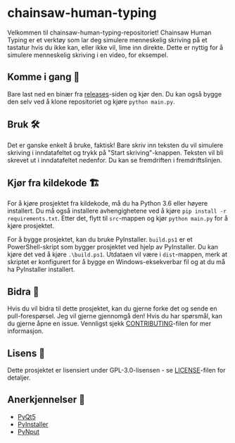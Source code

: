 # chainsaw-human-typing

Velkommen til chainsaw-human-typing-repositoriet! Chainsaw Human Typing er et verktøy som lar deg simulere menneskelig skriving på et tastatur hvis du ikke kan, eller ikke vil, lime inn direkte. Dette er nyttig for å simulere menneskelig skriving i en video, for eksempel.

## Komme i gang 🚀

Bare last ned en binær fra [releases](https://github.com/LyubomirT/chainsaw-human-typing/releases)-siden og kjør den. Du kan også bygge den selv ved å klone repositoriet og kjøre `python main.py`.

## Bruk 🛠

Det er ganske enkelt å bruke, faktisk! Bare skriv inn teksten du vil simulere skriving i inndatafeltet og trykk på "Start skriving"-knappen. Teksten vil bli skrevet ut i inndatafeltet nedenfor. Du kan se fremdriften i fremdriftslinjen.

## Kjør fra kildekode 🏗

For å kjøre prosjektet fra kildekode, må du ha Python 3.6 eller høyere installert. Du må også installere avhengighetene ved å kjøre `pip install -r requirements.txt`. Etter det, flytt til `src`-mappen og kjør `python main.py` for å kjøre prosjektet.

For å bygge prosjektet, kan du bruke PyInstaller. `build.ps1` er et PowerShell-skript som bygger prosjektet ved hjelp av PyInstaller. Du kan kjøre det ved å kjøre `.\build.ps1`. Utdataen vil være i `dist`-mappen, merk at skriptet er konfigurert for å bygge en Windows-eksekverbar fil og at du må ha PyInstaller installert.

## Bidra 🤝

Hvis du vil bidra til dette prosjektet, kan du gjerne forke det og sende en pull-forespørsel. Jeg vil gjerne gjennomgå den! Hvis du har spørsmål, kan du gjerne åpne en issue. Vennligst sjekk [CONTRIBUTING](CONTRIBUTING.md)-filen for mer informasjon.

## Lisens 📝

Dette prosjektet er lisensiert under GPL-3.0-lisensen - se [LICENSE](LICENSE)-filen for detaljer.

<!-- Acknowledgements -->

## Anerkjennelser 🙏

- [PyQt5](https://pypi.org/project/PyQt5/)
- [PyInstaller](https://pypi.org/project/pyinstaller/)
- [PyNput](https://pypi.org/project/pynput/)